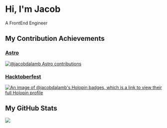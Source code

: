 # Hi, I'm Jacob

A FrontEnd Engineer

## My Contribution Achievements

### [Astro](https://astro.build/) 

[![@jacobdalamb Astro contributions](https://astro.badg.es/v2/contributor/jacobdalamb.svg)](https://astro.badg.es/contributor/jacobdalamb/)

### [Hacktoberfest](https://hacktoberfest.com/)

[![An image of @jacobdalamb's Holopin badges, which is a link to view their full Holopin profile](https://holopin.me/jacobdalamb)](https://holopin.io/@jacobdalamb)

## My GitHub Stats

<picture>
  <source
    srcset="https://github-readme-stats.vercel.app/api?username=jacobdalamb&show_icons=true&theme=dark"
    media="(prefers-color-scheme: dark)"
  />
  <source
    srcset="https://github-readme-stats.vercel.app/api?username=jacobdalamb&show_icons=true"
    media="(prefers-color-scheme: light), (prefers-color-scheme: no-preference)"
  />
  <img src="https://github-readme-stats.vercel.app/api?username=jacobdalamb&show_icons=true" />
</picture>
